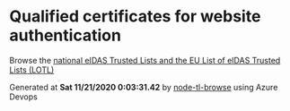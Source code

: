 # Qualified certificates for website authentication 
 Browse the [national eIDAS Trusted Lists and the EU List of eIDAS Trusted Lists (LOTL)](https://webgate.ec.europa.eu/tl-browser/#/) 
 
 
Generated at **Sat 11/21/2020  0:03:31.42** by [node-tl-browse](https://github.com/ymedlop/node-tl-browser) using Azure Devops 

